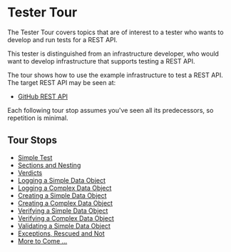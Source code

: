# Tester Tour

The Tester Tour covers topics that are of interest to a tester who wants to develop and run tests for a REST API.

This tester is distinguished from an infrastructure developer, who would want to develop infrastructure that supports testing a REST API.

The tour shows how to use the example infrastructure to test a REST API.  The target REST API may be seen at:

- [GitHub REST API](https://developer.github.com/v3/)

Each following tour stop assumes you've seen all its predecessors, so repetition is minimal.

## Tour Stops

- [Simple Test](./tester_tour/md_files/Test.md/#simple-test)
- [Sections and Nesting](./tester_tour/md_files/Sections.md/#sections-and-nesting)
- [Verdicts](./tester_tour/md_files/Verdicts.md/#verdicts)
- [Logging a Simple Data Object](./tester_tour/md_files/DataLogSimple.md/#logging-a-simple-data-object)
- [Logging a Complex Data Object](./tester_tour/md_files/DataLogComplex.md/#logging-a-complex-data-object)
- [Creating a Simple Data Object](./tester_tour/md_files/DataNewSimple.md/#creating-a-simple-data-object)
- [Creating a Complex Data Object](./tester_tour/md_files/DataNewComplex.md/#creating-a-complex-data-object)
- [Verifying a Simple Data Object](./tester_tour/md_files/DataEqualSimple.md/#verifying-a-simple-data-object)
- [Verifying a Complex Data Object](./tester_tour/md_files/DataEqualComplex.md/#verifying-a-complex-data-object)
- [Validating a Simple Data Object](./tester_tour/md_files/DataValidSimple.md/#validating-a-simple-data-object)
- [Exceptions, Rescued and Not](./tester_tour/md_files/Exceptions.md/#exceptions,-rescued-and-not)
- [More to Come ...](./tester_tour/md_files/MoreToCome.md/#more-to-come-...)
